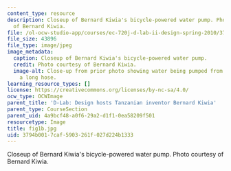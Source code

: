 ```yaml
---
content_type: resource
description: Closeup of Bernard Kiwia's bicycle-powered water pump. Photo courtesy
  of Bernard Kiwia.
file: /ol-ocw-studio-app/courses/ec-720j-d-lab-ii-design-spring-2010/3794b0017caf5903261f027d224b1333_fig1b.jpg
file_size: 43896
file_type: image/jpeg
image_metadata:
  caption: Closeup of Bernard Kiwia's bicycle-powered water pump.
  credit: Photo courtesy of Bernard Kiwia.
  image-alt: Close-up from prior photo showing water being pumped from a bucket through
    a long hose.
learning_resource_types: []
license: https://creativecommons.org/licenses/by-nc-sa/4.0/
ocw_type: OCWImage
parent_title: 'D-Lab: Design hosts Tanzanian inventor Bernard Kiwia'
parent_type: CourseSection
parent_uid: 4a9bcf48-a0f6-29a2-d1f1-0ea58209f501
resourcetype: Image
title: fig1b.jpg
uid: 3794b001-7caf-5903-261f-027d224b1333
---
```

Closeup of Bernard Kiwia's bicycle-powered water pump. Photo courtesy of Bernard Kiwia.